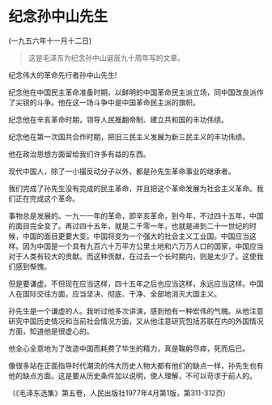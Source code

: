 # 纪念孙中山先生  
(一九五六年十一月十二日)  
  
> 这是毛泽东为纪念孙中山诞辰九十周年写的文章。   
  

纪念伟大的革命先行者孙中山先生!   
  

纪念他在中国民主革命准备时期，以鲜明的中国革命民主派立场，同中国改良派作了尖锐的斗争。他在这一场斗争中是中国革命民主派的旗帜。   
  

纪念他在辛亥革命时期，领导人民推翻帝制、建立共和国的丰功伟绩。   
  

纪念他在第一次国共合作时期，把旧三民主义发展为新三民主义的丰功伟绩。   
  

他在政治思想方面留给我们许多有益的东西。   
  

现代中国人，除了一小撮反动分子以外，都是孙先生革命事业的继承者。   
  

我们完成了孙先生没有完成的民主革命，并且把这个革命发展为社会主义革命。我们正在完成这个革命。   
  

事物总是发展的。一九一一年的革命，即辛亥革命，到今年，不过四十五年，中国的面目完全变了。再过四十五年，就是二千零一年，也就是进到二十一世纪的时候，中国的面目更要大变。中国将变为一个强大的社会主义工业国。中国应当这样。因为中国是一个具有九百六十万平方公里土地和六万万人口的国家，中国应当对于人类有较大的贡献。而这种贡献，在过去一个长时期内，则是太少了。这使我们感到惭愧。   
  

但是要谦虚。不但现在应当这样，四十五年之后也应当这样，永远应当这样。中国人在国际交往方面，应当坚决、彻底、干净、全部地消灭大国主义。   
  

孙先生是一个谦虚的人。我听过他多次讲演，感到他有一种宏伟的气魄。从他注意研究中国历史情况和当前社会情况方面，又从他注意研究包括苏联在内的外国情况方面，知道他是很虚心的。   
  

他全心全意地为了改造中国而耗费了毕生的精力，真是鞠躬尽瘁，死而后已。   
  

像很多站在正面指导时代潮流的伟大历史人物大都有他们的缺点一样，孙先生也有他的缺点方面。这是要从历史条件加以说明，使人理解，不可以苛求于前人的。   
  
（《毛泽东选集》第五卷，人民出版社1977年4月第1版，第311-312页）   
  
  
   
  

   
  
  